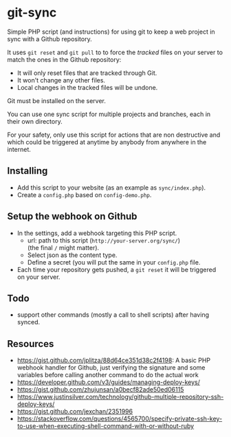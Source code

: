 # git-sync

Simple PHP script (and instructions) for using git to keep a web project in sync with a Github repository.

It uses `git reset` and `git pull` to to force the _tracked_ files on your server to match the ones in the Github repository:

- It will only reset files that are tracked through Git.
- It won't change any other files.
- Local changes in the tracked files will be undone.

Git must be installed on the server.

You can use one sync script for multiple projects and branches, each in their own directory.

For your safety, only use this script for actions that are non destructive and which could be triggered at anytime by anybody from anywhere in the internet.

## Installing

- Add this script to your website (as an example as `sync/index.php`).
- Create a `config.php` based on `config-demo.php`.

## Setup the webhook on Github

- In the settings, add a webhook targeting this PHP script.
  - url: path to this script (`http://your-server.org/sync/`)  
    (the final `/` might matter).
  - Select json as the content type.
  - Define a secret (you will put the same in your `config.php` file.
- Each time your repository gets pushed, a `git reset` it will be triggered on your server.

## Todo

- support other commands (mostly a call to shell scripts) after having synced.

## Resources

- <https://gist.github.com/jplitza/88d64ce351d38c2f4198>: A basic PHP webhook handler for Github, just verifying the signature and some variables before calling another command to do the actual work
- https://developer.github.com/v3/guides/managing-deploy-keys/
- https://gist.github.com/zhujunsan/a0becf82ade50ed06115
- https://www.justinsilver.com/technology/github-multiple-repository-ssh-deploy-keys/
- https://gist.github.com/jexchan/2351996
- https://stackoverflow.com/questions/4565700/specify-private-ssh-key-to-use-when-executing-shell-command-with-or-without-ruby
